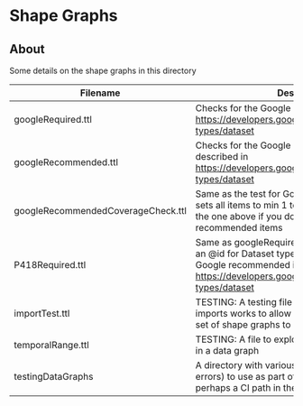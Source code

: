 # Shape Graphs

## About

Some details on the shape graphs in this directory

Filename | Description
------------ | -------------
googleRequired.ttl | Checks for the Google required items described in https://developers.google.com/search/docs/data-types/dataset
googleRecommended.ttl | Checks for the Google recommended items described in https://developers.google.com/search/docs/data-types/dataset
googleRecommendedCoverageCheck.ttl | Same as the test for Google recommended but sets all items to min 1 to check for coverage.  Use the one above if you don't care about coverage of recommended items
P418Required.ttl | Same as googleRequired but adds in a check for an @id for Dataset type. Otherwise, checks for the Google recommended items described in https://developers.google.com/search/docs/data-types/dataset
importTest.ttl | TESTING: A testing file for checking if shape imports works to allow people to stack together a set of shape graphs to check with
temporalRange.ttl | TESTING: A file to explore validate temporal items in a data graph 
testingDataGraphs | A directory with various data graphs (some with errors) to use as part of testing shape graphs and perhaps a CI path in the future